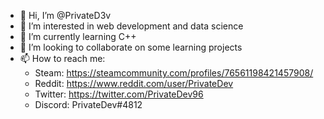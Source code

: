- 👋 Hi, I’m @PrivateD3v
- 👀 I’m interested in web development and data science
- 🌱 I’m currently learning C++
- 💞️ I’m looking to collaborate on some learning projects
- 📫 How to reach me:
  - Steam: https://steamcommunity.com/profiles/76561198421457908/
  - Reddit: https://www.reddit.com/user/PrivateDev
  - Twitter: https://twitter.com/PrivateDev96
  - Discord: PrivateDev#4812

<!---
PrivateD3v/PrivateD3v is a ✨ special ✨ repository because its `README.md` (this file) appears on your GitHub profile.
You can click the Preview link to take a look at your changes.
--->
